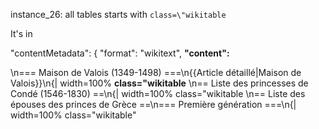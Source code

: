 instance_26:
all tables starts with `class=\"wikitable`

It's in

"contentMetadata": {
            "format": "wikitext",
           **"content":**



\n=== Maison de Valois (1349-1498) ===\n{{Article détaillé|Maison de Valois}}\n{| width=100% **class=\"wikitable**
\n== Liste des princesses de Condé (1546-1830) ==\n{| width=100% class=\"wikitable
\n== Liste des épouses des princes de Grèce ==\n=== Première génération ===\n{| width=100% class=\"wikitable\"
